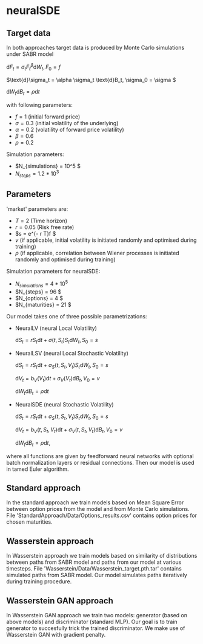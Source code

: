 # neuralSDE
## Target data
In both approaches target data is produced by Monte Carlo simulations under SABR model 

$\text{d}F_t = \sigma_t F_t^{\beta}\text{d}W_t, F_0 = f$

$\text{d}\sigma_t = \alpha \sigma_t \text{d}B_t, \sigma_0 = \sigma $

$\text{d}W_t\text{d}B_t = \rho \text{d}t$

with following parameters:
- $f = 1$ (initial forward price) 
- $\sigma = 0.3$ (initial volatility of the underlying)
- $\alpha = 0.2$ (volatility of forward price volatility)
- $\beta = 0.6$
- $\rho = 0.2$

Simulation parameters:
- $N_{simulations} = 10^5 $
- $N_{steps} = 1.2 * 10^3$

  
## Parameters
'market' parameters are:
- $T = 2$ (Time horizon)
- $r = 0.05$ (Risk free rate)
- $s = e^{- r T}f $
- $v$ (if applicable, initial volatility is initiated randomly and optimised during training)
- $\rho$ (if applicable, correlation between Wiener processes is initiated randomly and optimised during training)

Simulation parameters for neuralSDE:
- $N_{simulations} = 4*10^5$
- $N_{steps} = 96 $
- $N_{options} = 4 $
- $N_{maturities} = 21 $
  
Our model takes one of three possible parametrizations:
- NeuralLV (neural Local Volatility)

  $\text{d}S_t = r S_t \text{d}t + \sigma(t, S_t) S_t \text{d}W_t, S_0 = s$
- NeuralLSV (neural Local Stochastic Volatility)

  $\text{d}S_t = r S_t \text{d}t + \sigma_S(t, S_t, V_t) S_t \text{d}W_t, S_0 = s$
  
  $\text{d}V_t = b_V(V_t) \text{d}t + \sigma_V(V_t) \text{d}B_t, V_0 = v$
  
  $\text{d}W_t\text{d}B_t=\rho\text{d}t$
- NeuralSDE (neural Stochastic Volatility)

  $\text{d}S_t = r S_t \text{d}t + \sigma_S(t, S_t, V_t) S_t \text{d}W_t, S_0 = s$
  
  $\text{d}V_t = b_V(t, S_t, V_t) \text{d}t + \sigma_V(t, S_t, V_t) \text{d}B_t, V_0 = v$
  
  $\text{d}W_t\text{d}B_t=\rho\text{d}t$,

where all functions are given by feedforward neural networks with optional batch normalization layers or residual connections. Then our model is used in tamed Euler algorithm.

## Standard approach
In the standard approach we train models based on Mean Square Error between option prices from the model and from Monte Carlo simulations. File 'StandardApproach/Data/Options_results.csv' contains option prices for chosen maturities.
## Wasserstein approach
In Wasserstein approach we train models based on similarity of distributions between paths from SABR model and paths from our model at various timesteps. File 'Wasserstein/Data/Wasserstein_target.pth.tar' contains simulated paths from SABR model. Our model simulates paths iteratively during training procedure.
## Wasserstein GAN approach
In Wasserstein GAN approach we train two models: generator (based on above models) and discriminator (standard MLP). Our goal is to train generator to succesfully trick the trained discriminator. We make use of Wasserstein GAN with gradient penalty.
